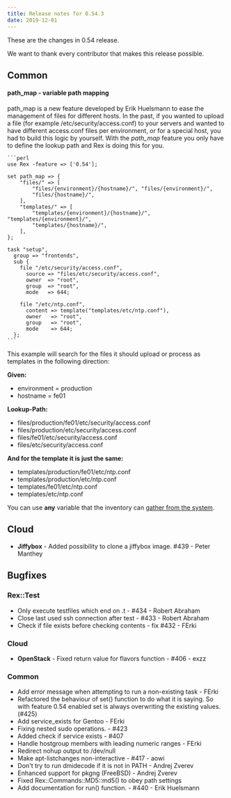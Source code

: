 ```yaml
---
title: Release notes for 0.54.3
date: 2019-12-01
---
```


These are the changes in 0.54 release.

We want to thank every contributor that makes this release possible.

## Common

#### path\_map - variable path mapping

path\_map is a new feature developed by Erik Huelsmann to ease the management of files for different hosts. In the past, if you wanted to upload a file (for example /etc/security/access.conf) to your servers and wanted to have different access.conf files per environment, or for a special host, you had to build this logic by yourself. With the *path\_map* feature you only have to define the lookup path and Rex is doing this for you.

    ```perl
    use Rex -feature => ['0.54'];
    
    set path_map => {
        "files/" => [
            "files/{environment}/{hostname}/", "files/{environment}/",
            "files/{hostname}/",
        ],
        "templates/" => [
            "templates/{environment}/{hostname}/", "templates/{environment}/",
            "templates/{hostname}/",
        ],
    };
    
    task "setup",
      group => "frontends",
      sub {
        file "/etc/security/access.conf",
          source => "files/etc/security/access.conf",
          owner  => "root",
          group  => "root",
          mode   => 644;
    
        file "/etc/ntp.conf",
          content => template("templates/etc/ntp.conf"),
          owner   => "root",
          group   => "root",
          mode    => 644;
      };
    ```

This example will search for the files it should upload or process as templates in the following direction:

**Given:**

-   environment = production
-   hostname = fe01

**Lookup-Path:**

-   files/production/fe01/etc/security/access.conf
-   files/production/etc/security/access.conf
-   files/fe01/etc/security/access.conf
-   files/etc/security/access.conf

**And for the template it is just the same:**

-   templates/production/fe01/etc/ntp.conf
-   templates/production/etc/ntp.conf
-   templates/fe01/etc/ntp.conf
-   templates/etc/ntp.conf

You can use **any** variable that the inventory can [gather from the system](/docs/rex_book/writing_modules/getting_information_of_the_environment.html).

## Cloud

-   **Jiffybox** - Added possibility to clone a jiffybox image. \#439 - Peter Manthey

## Bugfixes

### Rex::Test

-   Only execute testfiles which end on .t - \#434 - Robert Abraham
-   Close last used ssh connection after test - \#433 - Robert Abraham
-   Check if file exists before checking contents - fix \#432 - FErki

### Cloud

-   **OpenStack** - Fixed return value for flavors function - \#406 - exzz

### Common

-   Add error message when attempting to run a non-existing task - FErki
-   Refactored the behaviour of set() function to do what it is saying. So with feature 0.54 enabled set is always overwriting the existing values. (\#425)
-   Add service\_exists for Gentoo - FErki
-   Fixing nested sudo operations. - \#423
-   Added check if service exists - \#407
-   Handle hostgroup members with leading numeric ranges - FErki
-   Redirect nohup output to /dev/null
-   Make apt-listchanges non-interactive - \#417 - aowi
-   Don't try to run dmidecode if it is not in PATH - Andrej Zverev
-   Enhanced support for pkgng (FreeBSD) - Andrej Zverev
-   Fixed Rex::Commands::MD5::md5() to obey path settings
-   Add documentation for run() function. - \#440 - Erik Huelsmann

